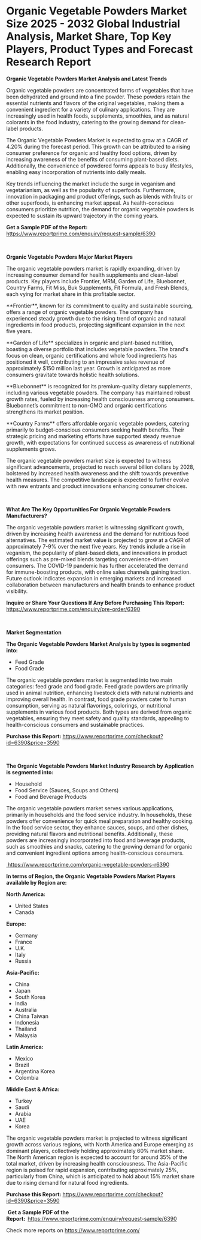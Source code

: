 <p><h1>Organic Vegetable Powders Market Size 2025 - 2032 Global Industrial Analysis, Market Share, Top Key Players, Product Types and Forecast Research Report</h1></p><p><strong>Organic Vegetable Powders Market Analysis and Latest Trends</strong></p>
<p><p>Organic vegetable powders are concentrated forms of vegetables that have been dehydrated and ground into a fine powder. These powders retain the essential nutrients and flavors of the original vegetables, making them a convenient ingredient for a variety of culinary applications. They are increasingly used in health foods, supplements, smoothies, and as natural colorants in the food industry, catering to the growing demand for clean-label products.</p><p>The Organic Vegetable Powders Market is expected to grow at a CAGR of 4.20% during the forecast period. This growth can be attributed to a rising consumer preference for organic and healthy food options, driven by increasing awareness of the benefits of consuming plant-based diets. Additionally, the convenience of powdered forms appeals to busy lifestyles, enabling easy incorporation of nutrients into daily meals.</p><p>Key trends influencing the market include the surge in veganism and vegetarianism, as well as the popularity of superfoods. Furthermore, innovation in packaging and product offerings, such as blends with fruits or other superfoods, is enhancing market appeal. As health-conscious consumers prioritize nutrition, the demand for organic vegetable powders is expected to sustain its upward trajectory in the coming years.</p></p>
<p><strong>Get a Sample PDF of the Report:&nbsp;</strong> <a href="https://www.reportprime.com/enquiry/request-sample/6390?utm_campaign=2769&utm_medium=2&utm_source=Github&utm_content=ia&utm_term=19032025&utm_id=organic-vegetable-powders">https://www.reportprime.com/enquiry/request-sample/6390</a></p>
<p>&nbsp;</p>
<p><strong>Organic Vegetable Powders Major Market Players</strong></p>
<p><p>The organic vegetable powders market is rapidly expanding, driven by increasing consumer demand for health supplements and clean-label products. Key players include Frontier, MRM, Garden of Life, Bluebonnet, Country Farms, Fit Miss, Buk Supplements, Fit Formula, and Fresh Blends, each vying for market share in this profitable sector.</p><p>**Frontier**, known for its commitment to quality and sustainable sourcing, offers a range of organic vegetable powders. The company has experienced steady growth due to the rising trend of organic and natural ingredients in food products, projecting significant expansion in the next five years.</p><p>**Garden of Life** specializes in organic and plant-based nutrition, boasting a diverse portfolio that includes vegetable powders. The brand's focus on clean, organic certifications and whole food ingredients has positioned it well, contributing to an impressive sales revenue of approximately $150 million last year. Growth is anticipated as more consumers gravitate towards holistic health solutions.</p><p>**Bluebonnet** is recognized for its premium-quality dietary supplements, including various vegetable powders. The company has maintained robust growth rates, fueled by increasing health consciousness among consumers. Bluebonnet’s commitment to non-GMO and organic certifications strengthens its market position.</p><p>**Country Farms** offers affordable organic vegetable powders, catering primarily to budget-conscious consumers seeking health benefits. Their strategic pricing and marketing efforts have supported steady revenue growth, with expectations for continued success as awareness of nutritional supplements grows.</p><p>The organic vegetable powders market size is expected to witness significant advancements, projected to reach several billion dollars by 2028, bolstered by increased health awareness and the shift towards preventive health measures. The competitive landscape is expected to further evolve with new entrants and product innovations enhancing consumer choices.</p></p>
<p>&nbsp;</p>
<p><strong>What Are The Key Opportunities For Organic Vegetable Powders Manufacturers?</strong></p>
<p><p>The organic vegetable powders market is witnessing significant growth, driven by increasing health awareness and the demand for nutritious food alternatives. The estimated market value is projected to grow at a CAGR of approximately 7-9% over the next five years. Key trends include a rise in veganism, the popularity of plant-based diets, and innovations in product offerings such as pre-mixed blends targeting convenience-driven consumers. The COVID-19 pandemic has further accelerated the demand for immune-boosting products, with online sales channels gaining traction. Future outlook indicates expansion in emerging markets and increased collaboration between manufacturers and health brands to enhance product visibility.</p></p>
<p><strong>Inquire or Share Your Questions If Any Before Purchasing This Report:</strong> <a href="https://www.reportprime.com/enquiry/pre-order/6390?utm_campaign=2769&utm_medium=2&utm_source=Github&utm_content=ia&utm_term=19032025&utm_id=organic-vegetable-powders">https://www.reportprime.com/enquiry/pre-order/6390</a></p>
<p>&nbsp;</p>
<p><strong>Market Segmentation</strong></p>
<p><strong>The Organic Vegetable Powders Market Analysis by types is segmented into:</strong></p>
<p><ul><li>Feed Grade</li><li>Food Grade</li></ul></p>
<p><p>The organic vegetable powders market is segmented into two main categories: feed grade and food grade. Feed grade powders are primarily used in animal nutrition, enhancing livestock diets with natural nutrients and improving overall health. In contrast, food grade powders cater to human consumption, serving as natural flavorings, colorings, or nutritional supplements in various food products. Both types are derived from organic vegetables, ensuring they meet safety and quality standards, appealing to health-conscious consumers and sustainable practices.</p></p>
<p><strong>Purchase this Report:&nbsp;</strong><a href="https://www.reportprime.com/checkout?id=6390&price=3590&utm_campaign=2769&utm_medium=2&utm_source=Github&utm_content=ia&utm_term=19032025&utm_id=organic-vegetable-powders">https://www.reportprime.com/checkout?id=6390&price=3590</a></p>
<p>&nbsp;</p>
<p><strong>The Organic Vegetable Powders Market Industry Research by Application is segmented into:</strong></p>
<p><ul><li>Household</li><li>Food Service (Sauces, Soups and Others)</li><li>Food and Beverage Products</li></ul></p>
<p><p>The organic vegetable powders market serves various applications, primarily in households and the food service industry. In households, these powders offer convenience for quick meal preparation and healthy cooking. In the food service sector, they enhance sauces, soups, and other dishes, providing natural flavors and nutritional benefits. Additionally, these powders are increasingly incorporated into food and beverage products, such as smoothies and snacks, catering to the growing demand for organic and convenient ingredient options among health-conscious consumers.</p></p>
<p><a href="https://www.reportprime.com/organic-vegetable-powders-r6390?utm_campaign=2769&utm_medium=2&utm_source=Github&utm_content=ia&utm_term=19032025&utm_id=organic-vegetable-powders">&nbsp;https://www.reportprime.com/organic-vegetable-powders-r6390</a></p>
<p><strong>In terms of Region, the Organic Vegetable Powders Market Players available by Region are:</strong></p>
<p>
    <p> <strong> North America: </strong>
        <ul>
            <li>United States</li>
            <li>Canada</li>
        </ul>
        </p> 
    <p> <strong> Europe: </strong>
        <ul>
            <li>Germany</li>
            <li>France</li>
            <li>U.K.</li>
            <li>Italy</li>
            <li>Russia</li>
        </ul>
        </p> 
    <p> <strong> Asia-Pacific: </strong>
        <ul>
            <li>China</li>
            <li>Japan</li>
            <li>South Korea</li>
            <li>India</li>
            <li>Australia</li>
            <li>China Taiwan</li>
            <li>Indonesia</li>
            <li>Thailand</li>
            <li>Malaysia</li>
        </ul>
        </p> 
    <p> <strong> Latin America: </strong>
        <ul>
            <li>Mexico</li>
            <li>Brazil</li>
            <li>Argentina Korea</li>
            <li>Colombia</li>
        </ul>
        </p> 
    <p> <strong> Middle East & Africa: </strong>
        <ul>
            <li>Turkey</li>
            <li>Saudi</li>
            <li>Arabia</li>
            <li>UAE</li>
            <li>Korea</li>
        </ul>
    </p>
    </p>
<p><p>The organic vegetable powders market is projected to witness significant growth across various regions, with North America and Europe emerging as dominant players, collectively holding approximately 60% market share. The North American region is expected to account for around 35% of the total market, driven by increasing health consciousness. The Asia-Pacific region is poised for rapid expansion, contributing approximately 25%, particularly from China, which is anticipated to hold about 15% market share due to rising demand for natural food ingredients.</p></p>
<p><strong>Purchase this Report: </strong><a href="https://www.reportprime.com/checkout?id=6390&price=3590&utm_campaign=2769&utm_medium=2&utm_source=Github&utm_content=ia&utm_term=19032025&utm_id=organic-vegetable-powders">https://www.reportprime.com/checkout?id=6390&price=3590</a></p>
<p>&nbsp;<strong>Get a Sample PDF of the Report:&nbsp;&nbsp;</strong><a href="https://www.reportprime.com/enquiry/request-sample/6390?utm_campaign=2769&utm_medium=2&utm_source=Github&utm_content=ia&utm_term=19032025&utm_id=organic-vegetable-powders">https://www.reportprime.com/enquiry/request-sample/6390</a></p>
<p><strong></strong></p>
<p>Check more reports on <a href="https://www.reportprime.com/?utm_campaign=2769&utm_medium=2&utm_source=Github&utm_content=ia&utm_term=19032025&utm_id=organic-vegetable-powders">https://www.reportprime.com/</a></p>